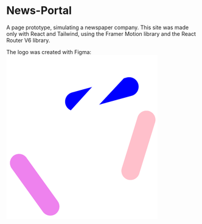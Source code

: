 # News-Portal
A page prototype, simulating a newspaper company. This site was made only with React and Tailwind, 
using the Framer Motion library and the React Router V6 library.

The logo was created with Figma:
![Logo created for this website](https://raw.githubusercontent.com/LorenzoCasal/News-Portal/main/public/logo.png)
